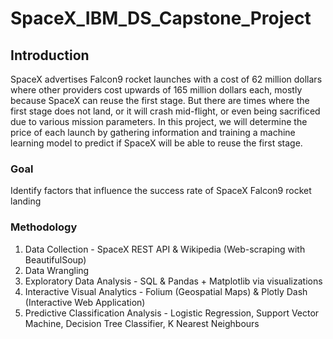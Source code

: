 # SpaceX_IBM_DS_Capstone_Project

## Introduction ##
SpaceX advertises Falcon9 rocket launches with a cost of 62 million dollars where other providers cost upwards of 165 million dollars each, mostly because SpaceX can reuse the first stage. But there are times where the first stage does not land, or it will crash mid-flight, or even being sacrificed due to various mission parameters. In this project, we will determine the price of each launch by gathering information and training a machine learning model to predict if SpaceX will be able to reuse the first stage. 

### Goal ###
Identify factors that influence the success rate of SpaceX Falcon9 rocket landing

### Methodology ###
1. Data Collection - SpaceX REST API & Wikipedia (Web-scraping with BeautifulSoup)
2. Data Wrangling
3. Exploratory Data Analysis - SQL & Pandas + Matplotlib via visualizations
4. Interactive Visual Analytics - Folium (Geospatial Maps) & Plotly Dash (Interactive Web Application)
5. Predictive Classification Analysis - Logistic Regression, Support Vector Machine, Decision Tree Classifier, K Nearest Neighbours 
